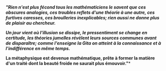 ***"Rien n'est plus fécond tous les mathématiciens le savent que ces obscures analogies, ces troubles reflets d'une théorie à une autre, ces furtives caresses, ces broulleries inexplicables; rien aussi ne donne plus de plaisir au chercheur.*** 

***Un jour vient où l'illusion se dissipe, le pressentiment se change en certitude, les théories jumelles révèlent leurs sources communes avant de disparaître; comme l'enseigne la Gita on atteint à la connaissance et à l'indifférence en même temps.*** 

**La métaphysique est devenue mathématique, prête à former la matière d'un traité dont la beauté froide ne saurait plus émouvoir."***
